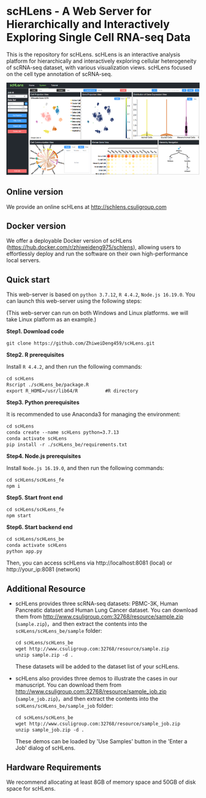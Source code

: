 # scHLens - A Web Server for Hierarchically and Interactively Exploring Single Cell RNA-seq Data

This is the repository for scHLens. scHLens is an interactive analysis platform for hierarchically and interactively exploring cellular heterogeneity of scRNA-seq dataset, with various visualization views. scHLens focused on the cell type annotation of scRNA-seq. 

![system](./system.png)





## Online version

We provide an online scHLens at http://schlens.csuligroup.com



## Docker version

We offer a deployable Docker version of scHLens (https://hub.docker.com/r/zhiweideng975/schlens), allowing users to effortlessly deploy and run the software on their own high-performance local servers.



## Quick start

This web-server is based on `python 3.7.12`, `R 4.4.2`, `Node.js 16.19.0`. You can launch this web-server using the following steps:

(This web-server can run on both Windows and Linux platforms. we will take Linux platform as an example.)

**Step1. Download code**

```
git clone https://github.com/ZhiweiDeng459/scHLens.git
```

**Step2. R prerequisites**

Install `R 4.4.2`, and then run the following commands:

```
cd scHLens
Rscript ./scHLens_be/package.R
export R_HOME=/usr/lib64/R 			#R directory
```

**Step3. Python prerequisites**

It is recommended to use Anaconda3 for managing the environment:

```
cd scHLens
conda create --name scHLens python=3.7.13
conda activate scHLens
pip install -r ./scHLens_be/requirements.txt
```

**Step4. Node.js prerequisites**

Install `Node.js 16.19.0`, and then run the following commands:

```
cd scHLens/scHLens_fe
npm i
```

**Step5. Start front end**

```
cd scHLens/scHLens_fe
npm start
```

**Step6. Start backend end**

```
cd scHLens/scHLens_be
conda activate scHLens
python app.py
```

Then, you can access scHLens via http://localhost:8081 (local) or http://your_ip:8081 (network)



## Additional Resource

+ scHLens provides three scRNA-seq datasets: PBMC-3K, Human Pancreatic dataset and Human Lung Cancer dataset. You can download them from http://www.csuligroup.com:32768/resource/sample.zip (`sample.zip`)，and then extract the contents into the `scHLens/scHLens_be/sample` folder:

  ```
  cd scHLens/scHLens_be
  wget http://www.csuligroup.com:32768/resource/sample.zip
  unzip sample.zip -d .
  ```

  These datasets will be added to the dataset list of your scHLens.

+ scHLens also provides three demos to illustrate the cases in our manuscript. You can download them from http://www.csuligroup.com:32768/resource/sample_job.zip (`sample_job.zip`)，and then extract the contents into the `scHLens/scHLens_be/sample_job` folder:

  ```
  cd scHLens/scHLens_be
  wget http://www.csuligroup.com:32768/resource/sample_job.zip
  unzip sample_job.zip -d .
  ```

  These demos can be loaded by 'Use Samples' button in the 'Enter a Job' dialog of scHLens.



## Hardware Requirements

We recommend allocating at least 8GB of memory space and 50GB of disk space for scHLens.



